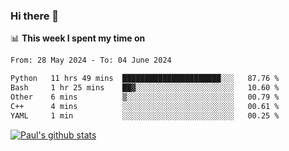 ### Hi there 👋

📊 **This week I spent my time on**
<!--START_SECTION:waka-->

```txt
From: 28 May 2024 - To: 04 June 2024

Python   11 hrs 49 mins  ██████████████████████░░░   87.76 %
Bash     1 hr 25 mins    ██▓░░░░░░░░░░░░░░░░░░░░░░   10.60 %
Other    6 mins          ▒░░░░░░░░░░░░░░░░░░░░░░░░   00.79 %
C++      4 mins          ░░░░░░░░░░░░░░░░░░░░░░░░░   00.61 %
YAML     1 min           ░░░░░░░░░░░░░░░░░░░░░░░░░   00.25 %
```

<!--END_SECTION:waka-->


[![Paul's github stats](https://github-readme-stats.vercel.app/api?username=mickeyouyou&theme=dracula&show_icons=true)](https://github.com/anuraghazra/github-readme-stats)
